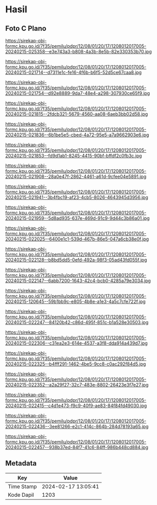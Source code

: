 # Hasil

## Foto C Plano

https://sirekap-obj-formc.kpu.go.id/7f35/pemilu/pdpr/12/08/01/20/17/1208012017005-20240215-025358--e3e743a3-b808-4a3b-8e5b-82e330353b70.jpg

https://sirekap-obj-formc.kpu.go.id/7f35/pemilu/pdpr/12/08/01/20/17/1208012017005-20240215-021714--d7311e1c-fe16-4f6b-b6f5-52d5ce67caa8.jpg

https://sirekap-obj-formc.kpu.go.id/7f35/pemilu/pdpr/12/08/01/20/17/1208012017005-20240215-021754--d92e8889-9da7-48e4-a298-307930ce65f9.jpg

https://sirekap-obj-formc.kpu.go.id/7f35/pemilu/pdpr/12/08/01/20/17/1208012017005-20240215-021815--2fdcb321-5679-4560-aa08-6aeb3bb02d58.jpg

https://sirekap-obj-formc.kpu.go.id/7f35/pemilu/pdpr/12/08/01/20/17/1208012017005-20240215-021836--6b1be5e5-cbed-4a72-95e5-a7a9662903e6.jpg

https://sirekap-obj-formc.kpu.go.id/7f35/pemilu/pdpr/12/08/01/20/17/1208012017005-20240215-021853--fd9d1ab1-8245-4415-90bf-bffdf2c0fb3c.jpg

https://sirekap-obj-formc.kpu.go.id/7f35/pemilu/pdpr/12/08/01/20/17/1208012017005-20240215-021908--28a0e47f-2862-4461-a61d-9cfee04e5891.jpg

https://sirekap-obj-formc.kpu.go.id/7f35/pemilu/pdpr/12/08/01/20/17/1208012017005-20240215-021941--3b4fbc19-af23-4cb5-8026-4643945d3956.jpg

https://sirekap-obj-formc.kpu.go.id/7f35/pemilu/pdpr/12/08/01/20/17/1208012017005-20240215-021959--5d8ad935-637e-469d-91c9-9d44c3b86a01.jpg

https://sirekap-obj-formc.kpu.go.id/7f35/pemilu/pdpr/12/08/01/20/17/1208012017005-20240215-022025--6400e1c1-539d-467b-86e5-047a6cb38e0f.jpg

https://sirekap-obj-formc.kpu.go.id/7f35/pemilu/pdpr/12/08/01/20/17/1208012017005-20240215-022128--b8bd5dd5-0efd-492a-98f3-05ad43fd055f.jpg

https://sirekap-obj-formc.kpu.go.id/7f35/pemilu/pdpr/12/08/01/20/17/1208012017005-20240215-022147--6abb7200-1643-42c4-bcb0-4285a79e3034.jpg

https://sirekap-obj-formc.kpu.go.id/7f35/pemilu/pdpr/12/08/01/20/17/1208012017005-20240215-120645--59b1bb9c-e805-4b8e-a1e3-4a5c7cfe722f.jpg

https://sirekap-obj-formc.kpu.go.id/7f35/pemilu/pdpr/12/08/01/20/17/1208012017005-20240215-022247--84120b42-c86d-495f-851c-b1a528e30503.jpg

https://sirekap-obj-formc.kpu.go.id/7f35/pemilu/pdpr/12/08/01/20/17/1208012017005-20240215-022306--c31ea2e3-614e-4537-a3f8-dda914a439d7.jpg

https://sirekap-obj-formc.kpu.go.id/7f35/pemilu/pdpr/12/08/01/20/17/1208012017005-20240215-022325--b4fff291-1462-4be5-9cc8-c0ac292f84d5.jpg

https://sirekap-obj-formc.kpu.go.id/7f35/pemilu/pdpr/12/08/01/20/17/1208012017005-20240215-022352--a2a29f27-32c7-483e-8802-26423e3f7e27.jpg

https://sirekap-obj-formc.kpu.go.id/7f35/pemilu/pdpr/12/08/01/20/17/1208012017005-20240215-022415--c4d1e473-f9c9-40f9-ae83-84f84fd49030.jpg

https://sirekap-obj-formc.kpu.go.id/7f35/pemilu/pdpr/12/08/01/20/17/1208012017005-20240215-022436--3ee81266-e2c1-414c-864b-284d78193a65.jpg

https://sirekap-obj-formc.kpu.go.id/7f35/pemilu/pdpr/12/08/01/20/17/1208012017005-20240215-022457--938b37ed-84f7-41c6-84ff-986b448cd884.jpg


## Metadata

| Key        | Value               |
| ---------- | ------------------- |
| Time Stamp | 2024-02-17 13:05:41 |
| Kode Dapil | 1203                |



